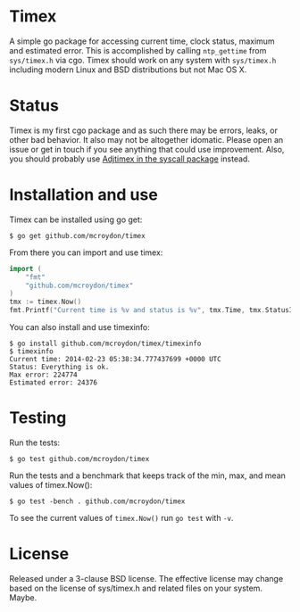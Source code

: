 # Timex

A simple go package for accessing current time, clock status, maximum and estimated error. This is accomplished by
calling `ntp_gettime` from `sys/timex.h` via cgo. Timex should work on any system with `sys/timex.h` including modern
Linux and BSD distributions but not Mac OS X.

# Status

Timex is my first cgo package and as such there may be errors, leaks, or other bad behavior. It also may not be
altogether idomatic. Please open an issue or get in touch if you see anything that could use improvement.  Also,
you should probably use [Adjtimex in the syscall package](http://golang.org/pkg/syscall/#Adjtimex) instead.

# Installation and use

Timex can be installed using go get:

```
$ go get github.com/mcroydon/timex
```

From there you can import and use timex:

```go
import (
    "fmt"
    "github.com/mcroydon/timex"
)
tmx := timex.Now()
fmt.Printf("Current time is %v and status is %v", tmx.Time, tmx.StatusInfo())
```

You can also install and use timexinfo:

```
$ go install github.com/mcroydon/timex/timexinfo
$ timexinfo
Current time: 2014-02-23 05:38:34.777437699 +0000 UTC
Status: Everything is ok.
Max error: 224774
Estimated error: 24376
```

# Testing

Run the tests:

```
$ go test github.com/mcroydon/timex
```

Run the tests and a benchmark that keeps track of the min, max, and mean values of timex.Now():

```
$ go test -bench . github.com/mcroydon/timex
````

To see the current values of `timex.Now()` run `go test` with `-v`.

# License

Released under a 3-clause BSD license.  The effective license may change based on the license of sys/timex.h and
related files on your system. Maybe.